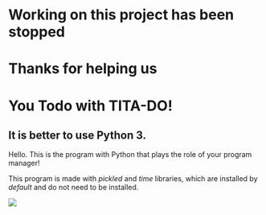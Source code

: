 # Working on this project has been stopped
# Thanks for helping us
# You Todo with TITA-DO!
## It is better to use Python 3.
Hello. This is the program with Python that plays the role of your program manager!

This program is made with *pickled* and *time* libraries, which are installed by *default* and do not need to be installed.


![](http://s10.picofile.com/file/8406880900/2020_08_26_20_16_10.gif)
